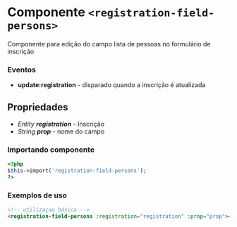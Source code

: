 # Componente `<registration-field-persons>`
Componente para edição do campo lista de pessoas no formulário de inscrição

### Eventos
- **update:registration** - disparado quando a inscrição é atualizada
  
## Propriedades
- *Entity **registration*** - Inscrição
- *String **prop*** - nome do campo

### Importando componente
```PHP
<?php 
$this->import('registration-field-persons');
?>
```
### Exemplos de uso
```HTML
<!-- utilizaçao básica -->
<registration-field-persons :registration="registration" :prop="prop"></registration-field-persons>

```